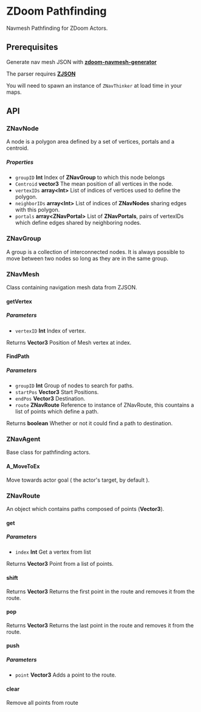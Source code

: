 # ZDoom Pathfinding

Navmesh Pathfinding for ZDoom Actors.

## Prerequisites

Generate nav mesh JSON with **[zdoom-navmesh-generator](https://github.com/disasteroftheuniverse/zdoom-navmesh-generator)**

The parser requires **[ZJSON](https://github.com/RicardoLuis0/ZJSON)**

You will need to spawn an instance of `ZNavThinker` at load time in your maps.

## API

### ZNavNode

A node is a polygon area defined by a set of vertices, portals and a centroid.

##### Properties

- `groupID` **Int** Index of **ZNavGroup** to which this node belongs
- `Centroid` **vector3** The mean position of all vertices in the node.
- `vertexIDs` **array&lt;Int>** List of indices of vertices used to define the polygon.
- `neighborIDs` **array&lt;Int>** List of indices of **ZNavNodes** sharing edges with this polygon.
- `portals` **array&lt;ZNavPortal>** List of **ZNavPortals**, pairs of vertexIDs which define edges shared by neighboring nodes.


### ZNavGroup

A group is a collection of interconnected nodes. It is always possible to move between two nodes so long as they are in the same group.

### ZNavMesh

Class containing navigation mesh data from ZJSON.

#### getVertex

##### Parameters

-   `vertexID` **Int** Index of vertex.

Returns **Vector3** Position of Mesh vertex at index.

#### FindPath

##### Parameters

-   `groupID` **Int** Group of nodes to search for paths.
-   `startPos` **Vector3** Start Positions.
-   `endPos` **Vector3** Destination.
-   `route` **ZNavRoute** Reference to instance of ZNavRoute, this countains a list of points which define a path.

Returns **boolean** Whether or not it could find a path to destination.

### ZNavAgent

Base class for pathfinding actors.

#### A_MoveToEx

Move towards actor goal ( the actor's target, by default ).

### ZNavRoute

An object which contains paths composed of points (**Vector3**).

#### get

##### Parameters

-   `index` **Int** Get a vertex from list

Returns **Vector3** Point from a list of points.

#### shift

Returns **Vector3** Returns the first point in the route and removes it from the route.

#### pop

Returns **Vector3** Returns the last point in the route and removes it from the route.

#### push

##### Parameters

-   `point` **Vector3** Adds a point to the route.

#### clear

Remove all points from route


